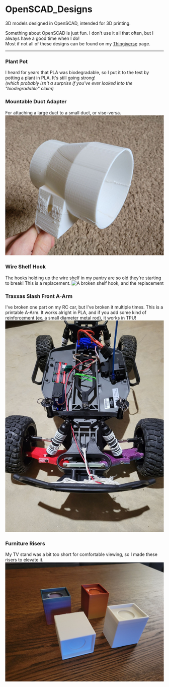 # OpenSCAD_Designs  
3D models designed in OpenSCAD, intended for 3D printing.  

Something about OpenSCAD is just fun. I don't use it all that often, but I always have a good time when I do!  
Most if not all of these designs can be found on my [Thingiverse](https://www.thingiverse.com/dwink/designs) page.  

___    
  
### Plant Pot  

I heard for years that PLA was biodegradable, so I put it to the test by potting a plant in PLA. It's still going strong!  
_(which probably isn't a surprise if you've ever looked into the "biodegradable" claim)_  
  
  
### Mountable Duct Adapter 

For attaching a large duct to a small duct, or vise-versa.  
![Picture of the adapter in white PLA](DuctMountAdapter/DuctAdapter.jpg)  
  
### Wire Shelf Hook  

The hooks holding up the wire shelf in my pantry are so old they're starting to break! This is a replacement.
![A broken shelf hook, and the replacement](BrokenHook&Replacement.jpg)  
  
### Traxxas Slash Front A-Arm  
  
I've broken one part on my RC car, but I've broken it multiple times. This is a printable A-Arm. It works alright in PLA, and if you add some kind of reinforcement (ex. a small diameter metal rod), it works in TPU!  
![Traxxas Slash with 3D printed front A-Arms](Traxxas_Slash_A-Arm/PrintedArms.jpg)  
  
### Furniture Risers  

My TV stand was a bit too short for comfortable viewing, so I made these risers to elevate it. 
![A picture of four 3D printed furniture riser blocks](Furniture_Risers/FurnitureRisers.jpg)  
